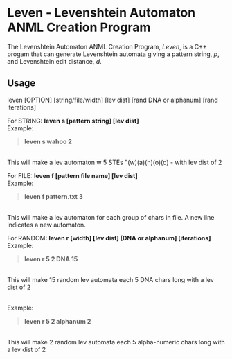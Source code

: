 # Leven - Levenshtein Automaton ANML Creation Program

The Levenshtein Automaton ANML Creation Program, *Leven*, is a C++ progam that can generate Levenshtein automata giving a pattern string, *p*, and Levenshtein edit distance, *d*.


## Usage

leven [OPTION] [string/file/width] [lev dist] [rand DNA or alphanum] [rand iterations]

For STRING: **leven s [pattern string] \[lev dist]**
<br />Example: 
>**leven s wahoo 2**
<p><br />This will make a lev automaton w 5 STEs "(w)(a)(h)(o)(o) - with lev dist of 2</p>

For FILE: **leven f [pattern file name] [lev dist]**
<br />Example: 
>**leven f pattern.txt 3**
<p><br />This will make a lev automaton for each group of chars in file. A new line indicates a new automaton.</p>
  
For RANDOM: **leven r [width] \[lev dist] [DNA or alphanum] [iterations]**
<br />Example: 
>**leven r 5 2 DNA 15**
<p><br />This will make 15 random lev automata each 5 DNA chars long with a lev dist of 2</p>

<br />Example: 
>**leven r 5 2 alphanum 2**
<p><br />This will make 2 random lev automata each 5 alpha-numeric chars long with a lev dist of 2</p>

